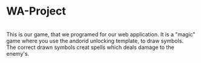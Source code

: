 # WA-Project 

<br> This is our game, that we programed for our web application. It is a "magic" game where you use the andorid unlocking template, 
to draw symbols. 
<br> The correct drawn symbols creat spells which deals damage to the enemy's.
